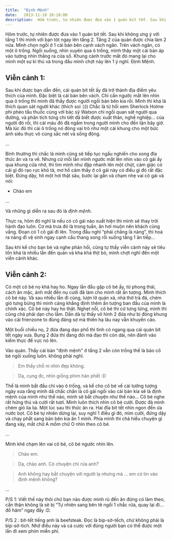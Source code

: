 ```yaml
---
title:  "Định Mệnh"
date:   2013-11-10 10:18:00
description:  Hôm trước, tự nhiên được đưa vào 1 quán bít tết. Sau khi không ưng ý với tầng 1 thì mình với bạn tót ngay lên tầng 2. Khung cảnh trước mắt đó mang lại cho mình một sự kì thú và trong đầu mình chợt nảy lên 1 ý nghĩ. Định Mệnh. 
---
```


Hôm trước, tự nhiên được đưa vào 1 quán bít tết. Sau khi không ưng ý với tầng 1 thì mình với bạn tót ngay lên tầng 2. Tầng 2 của quán được chia làm 2 nửa. Mình chọn ngồi ở 1 cái bàn bên cạnh vách ngăn. Trên vách ngăn, có một ô trống. Ngồi xuống, nhìn xuyên qua ô trống, mình thây một  cái bàn áp vào tường nhìn thẳng ra cửa sổ. Khung cảnh trước mắt đó mang lại cho mình một sự kì thú và trong đầu mình chợt nảy lên 1 ý nghĩ. Định Mệnh.

## Viễn cảnh 1:
Sau khi được bạn dẫn đến, cái quán bít tết ấy đã trở thành địa điểm yêu thích của mình. Đặc biệt là cái bàn bên vách. Chỉ cần ngước mắt lên nhìn qua ô trống thì mình đã thấy được người ngồi bàn bên kia rồi. Mình thì khá là thích quan sát người khác (thích soi :))) Chắc là từ hồi xem Sherlock Holme phì phèo tẩu thuốc cùng với bác sỹ Watson chỉ ngồi quan sát người qua đường, và phân tích từng chi tiết đã biết được xuất thân, nghề nghiệp… của người đó rồi, thì cái máu đó đã ngấm trong người mình cho đến tận bây giờ. Mà lúc đó thì cái ô trống nó đóng vai trò như một cái khung cho một bức ảnh siêu thực vô cùng sắc nét và sống động.

...

Bình thường thì chắc là mình cũng sẽ tiếp tục ngấu nghiến cho xong đĩa thức ăn và ra về. Nhưng cứ mỗi lần mình ngước mắt lên nhìn vào cô gái ấy qua khung cửa nhớ, thì tim mình như đập nhanh lên một chút, cảm giác có cái gì đó rạo rực khó tả, mơ hồ cảm thấy ở cô gái này có điều gì đó rất đặc biệt. Đứng dậy, hít một hơi thật sâu, bước lại gần và chạm nhẹ vai cô gái và nói:
- Chào em

...

Và những gì diễn ra sau đó là *định mệnh*.


Thực ra, hôm đó nghĩ là nếu có cô gái nào xuất hiện thì mình sẽ thay trời hành đạo luôn. Cơ mà trưa đó là trong tuần, ăn hơi muộn nên khách cũng vắng. Đoạn có 1 cô gái đi lên. Trong đầu nghĩ “phải chăng là nàng”, thì hoá ra nàng đi vệ sinh ngay cạnh cầu thang xong rối xuống tầng 1 ăn tiếp…

Sau khi kể cho bạn bè và nghe phản hồi, cũng tự thấy viễn cảnh này sẽ tiêu tốn khá là nhiều lần đến quán và kha khá thịt bò, mình chợt nghĩ đến một viễn cảnh khác.

## Viễn cảnh 2:
Có một cô bé nọ khá hay ho. Ngay lần đầu gặp cô bé ấy, từ phong thái, cách ăn mặc, ánh mắt đến nụ cười đã làm cho mình rất ấn tượng. Mình thích cô bé này. Và sau nhiều lần đi cùng, lượn lờ quán xá, nhà thờ trà đá, chém gió tưng bừng thì mình cảng khẳng định thêm ấn tượng ban đầu của mình là chính xác. Cô bé này hay ho thật. Nghẹt nỗi, cô bé thì cứ tưng tửng, mình thì cũng chả phải dạn cho lắm. Dần dà tự thấy vô hình 2 đứa như bị đóng khung vào cái frienzone to đùng đáng sợ mà thiên hạ lâu nay vẫn khuyến cáo.

Một buổi chiều nọ, 2 đứa đang dạo phố thì tình cò ngang qua cái quán bít tết ngày xưa. Bụng 2 đứa thì đang đói mà đạo thì còn dài, nên đành vào kiếm thực để vực nó lên. 

Vào quán. Thấy cái bàn "định mệnh" ở tầng 2 vẫn còn trống thế là bảo cô bé ngồi xuống luôn. không phải nghĩ.

> Em thấy chỗ ni nhìn đẹp không.

> Dạ, cụng đc, nhìn giống phim hàn phết :D

Thế là mình bắt đầu chỉ vào ô trống, và kể cho cô bé về cái tưởng tượng ngày xưa rằng mình dã chắc chắn là cô gái ngồi vào cái bàn kia sẽ là định mệnh của mình như thế nào, mình sẽ bắt chuyện như thế nào... Cô bé nghe rất hứng thú và cười rất tươi. Mình luôn thích nhìn cô bé cười. Được đà mình chém gió lia lịa. Một lúc sau thì thức ăn ra. Hai đĩa bít tết nhìn ngon đến ứa nước bọt. Cô bé tự nhiên dừng lại, suy nghĩ 1 điều gì đó, mỉm cười, đứng dậy và chạy phắt sang bàn bên kia ăn 1 mình. Phía mình thì chả hiều chuyện gì đang xảy, mắt chữ A mồm chữ O nhìn theo cô bé. 

...

Mình khẽ chạm lên vai cô bé, cô bé ngước nhìn lên.

> Chào em.

> Dạ, chào anh. Có chuyện chi rứa anh?

> Anh không hay bắt chuyện với người lạ nhưng mà ... em có tin vào định mệnh không?

...

P/S 1: Viết thế này thôi chứ bạn nào được mình rủ đến ăn đừng có làm theo,  cẩn thận không là sẽ bị “Tự nhiên sang bên tê ngồi 1 chắc rứa, quay lại đi… đồ hâm” ngay đấy :D.

P/S 2 : bít-tết tiếng anh là beefsteak. Đọc là bip-sờ-tếch, chứ không phải là bip-sờ-tich. Nhớ điều này và cá cược với đúng người bạn có thể được một lần đi xem phim miễn phí.